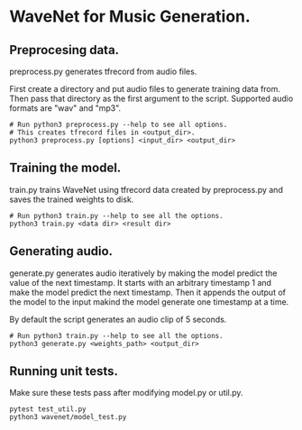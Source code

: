 # WaveNet for Music Generation.

## Preprocesing data.
preprocess.py generates tfrecord from audio files.

First create a directory and put audio files to generate training data from.
Then pass that directory as the first argument to the script. Supported audio
formats are "wav" and "mp3".

```
# Run python3 preprocess.py --help to see all options.
# This creates tfrecord files in <output_dir>.
python3 preprocess.py [options] <input_dir> <output_dir>
```

## Training the model.
train.py trains WaveNet using tfrecord data created by preprocess.py and saves
the trained weights to disk.

```
# Run python3 train.py --help to see all the options.
python3 train.py <data dir> <result dir>
```

## Generating audio.
generate.py generates audio iteratively by making the model predict the value of
the next timestamp. It starts with an arbitrary timestamp 1 and make the model
predict the next timestamp. Then it appends the output of the model to the input
makind the model generate one timestamp at a time.

By default the script generates an audio clip of 5 seconds.

```
# Run python3 train.py --help to see all the options.
python3 generate.py <weights_path> <output_dir>
```

## Running unit tests.
Make sure these tests pass after modifying model.py or util.py.
```
pytest test_util.py
python3 wavenet/model_test.py
```